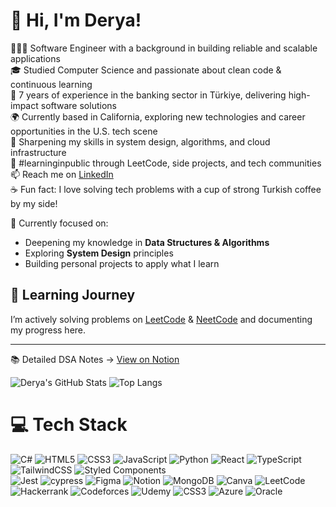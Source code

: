 <!-- Level 3: Add custom code -->

# 👋 Hi, I'm Derya!  
👩🏻‍💻 Software Engineer with a background in building reliable and scalable applications  
🎓 Studied Computer Science and passionate about clean code & continuous learning  
🏦 7 years of experience in the banking sector in Türkiye, delivering high-impact software solutions  
🌍 Currently based in California, exploring new technologies and career opportunities in the U.S. tech scene  
🧠 Sharpening my skills in system design, algorithms, and cloud infrastructure  
🌱 #learninginpublic through LeetCode, side projects, and tech communities  
📫 Reach me on [LinkedIn](https://www.linkedin.com/in/deryakendirci/)  
☕ Fun fact: I love solving tech problems with a cup of strong Turkish coffee by my side!

🎯 Currently focused on:
- Deepening my knowledge in **Data Structures & Algorithms**
- Exploring **System Design** principles
- Building personal projects to apply what I learn

## 🧠 Learning Journey

I’m actively solving problems on [LeetCode](https://leetcode.com/studyplan/leetcode-75/) &  [NeetCode](https://neetcode.io/roadmap)  and documenting my progress here.

---

📚 Detailed DSA Notes → [View on Notion](https://www.notion.so/Derya-s-DSA-Notes-1c213ec76d5680afa31dce8c61178675?pvs=4)

<!-- GitHub stats from https://github.com/anuraghazra/github-readme-stats -->

![Derya's GitHub Stats](https://github-readme-stats.vercel.app/api?username=deryakendircikahraman&show_icons=true&theme=radical)
![Top Langs](https://github-readme-stats.vercel.app/api/top-langs/?username=deryakendircikahraman&layout=compact&theme=radical)

# 💻 Tech Stack
<!-- Badges from https://github.com/Ileriayo/markdown-badges -->
![C#](https://img.shields.io/badge/c%23-%23239120.svg?style=for-the-badge&logo=csharp&logoColor=white)
![HTML5](https://img.shields.io/badge/html5-%23E34F26.svg?style=for-the-badge&logo=html5&logoColor=white)
![CSS3](https://img.shields.io/badge/css3-%231572B6.svg?style=for-the-badge&logo=css3&logoColor=white)
![JavaScript](https://img.shields.io/badge/javascript-%23323330.svg?style=for-the-badge&logo=javascript&logoColor=%23F7DF1E)
![Python](https://img.shields.io/badge/python-3670A0?style=for-the-badge&logo=python&logoColor=ffdd54)
![React](https://img.shields.io/badge/react-%2320232a.svg?style=for-the-badge&logo=react&logoColor=%2361DAFB)
![TypeScript](https://img.shields.io/badge/typescript-%23007ACC.svg?style=for-the-badge&logo=typescript&logoColor=white)
![TailwindCSS](https://img.shields.io/badge/tailwindcss-%2338B2AC.svg?style=for-the-badge&logo=tailwind-css&logoColor=white)
![Styled Components](https://img.shields.io/badge/styled--components-DB7093?style=for-the-badge&logo=styled-components&logoColor=white)<br/>
![Jest](https://img.shields.io/badge/-jest-%23C21325?style=for-the-badge&logo=jest&logoColor=white)
![cypress](https://img.shields.io/badge/-cypress-%23E5E5E5?style=for-the-badge&logo=cypress&logoColor=058a5e)
![Figma](https://img.shields.io/badge/figma-%23F24E1E.svg?style=for-the-badge&logo=figma&logoColor=white)
![Notion](https://img.shields.io/badge/Notion-%23000000.svg?style=for-the-badge&logo=notion&logoColor=white)
![MongoDB](https://img.shields.io/badge/MongoDB-%234ea94b.svg?style=for-the-badge&logo=mongodb&logoColor=white)
![Canva](https://img.shields.io/badge/Canva-%2300C4CC.svg?style=for-the-badge&logo=Canva&logoColor=white)
![LeetCode](https://img.shields.io/badge/LeetCode-000000?style=for-the-badge&logo=LeetCode&logoColor=#d16c06)
![Hackerrank](https://img.shields.io/badge/-Hackerrank-2EC866?style=for-the-badge&logo=HackerRank&logoColor=white)
![Codeforces](https://img.shields.io/badge/Codeforces-445f9d?style=for-the-badge&logo=Codeforces&logoColor=white)
![Udemy](https://img.shields.io/badge/Udemy-A435F0?style=for-the-badge&logo=Udemy&logoColor=white)
![CSS3](https://img.shields.io/badge/css3-%231572B6.svg?style=for-the-badge&logo=css3&logoColor=white)
![Azure](https://img.shields.io/badge/azure-%230072C6.svg?style=for-the-badge&logo=microsoftazure&logoColor=white)
![Oracle](https://img.shields.io/badge/Oracle-F80000?style=for-the-badge&logo=oracle&logoColor=white)


